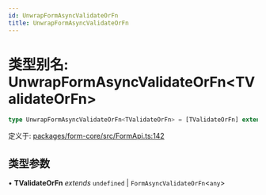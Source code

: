 ```yaml
---
id: UnwrapFormAsyncValidateOrFn
title: UnwrapFormAsyncValidateOrFn
---
```


<!-- 请勿编辑：此页面是从类型注释自动生成的 -->

# 类型别名: UnwrapFormAsyncValidateOrFn\<TValidateOrFn\>

```ts
type UnwrapFormAsyncValidateOrFn<TValidateOrFn> = [TValidateOrFn] extends [FormValidateAsyncFn<any>] ? Awaited<ReturnType<TValidateOrFn>> : [TValidateOrFn] extends [StandardSchemaV1<any, any>] ? Record<string, StandardSchemaV1Issue[]> : undefined;
```

定义于: [packages/form-core/src/FormApi.ts:142](https://github.com/TanStack/form/blob/main/packages/form-core/src/FormApi.ts#L142)

## 类型参数

• **TValidateOrFn** *extends* `undefined` \| `FormAsyncValidateOrFn`\<`any`\>

